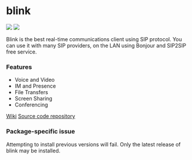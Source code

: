 # blink
[![](https://img.shields.io/chocolatey/v/blink?color=green&label=blink)](https://chocolatey.org/packages/blink) [![](https://img.shields.io/chocolatey/dt/blink)](https://chocolatey.org/packages/blink)

Blink is the best real-time communications client using SIP protocol. You can use it with many SIP providers, on the LAN using Bonjour and SIP2SIP free service.

### Features
* Voice and Video	
* IM and Presence	
* File Transfers	
* Screen Sharing	
* Conferencing

[Wiki](http://blink-qt.ag-projects.com/)
[Source code repository](http://devel.ag-projects.com/repositories/blink-qt)

### Package-specific issue
Attempting to install previous versions will fail.  Only the latest release of blink may be installed.